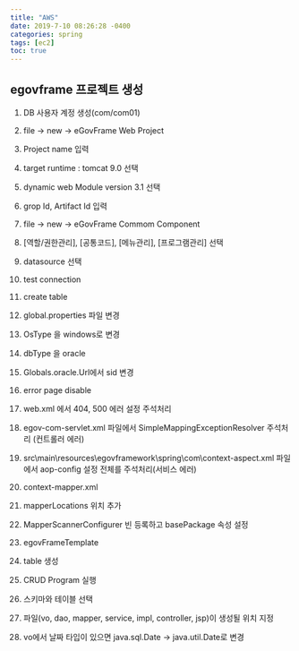 ```yaml
---
title: "AWS"
date: 2019-7-10 08:26:28 -0400
categories: spring  
tags: [ec2]
toc: true
---
```


## egovframe 프로젝트 생성
1. DB 사용자 계정 생성(com/com01)

2. file -> new -> eGovFrame Web Project
  1. Project name 입력
  2. target runtime : tomcat 9.0 선택
  3. dynamic web Module version 3.1 선택
  4. grop Id, Artifact Id 입력

3. file -> new -> eGovFrame Commom Component
  1. [역할/권한관리], [공통코드], [메뉴관리], [프로그램관리] 선택
  2. datasource 선택
  3. test connection
  4. create table

4. global.properties 파일 변경
  1. OsType 을 windows로 변경
  2. dbType 을 oracle
  2. Globals.oracle.Url에서 sid 변경

5. error page disable
  1. web.xml 에서 404, 500 에러 설정 주석처리
  2. egov-com-servlet.xml 파일에서 SimpleMappingExceptionResolver 주석처리 (컨트롤러 에러)
  3. src\main\resources\egovframework\spring\com\context-aspect.xml 파일에서 aop-config 설정 전체를 주석처리(서비스 에러)

6. context-mapper.xml
  1. mapperLocations 위치 추가
  2. MapperScannerConfigurer 빈 등록하고 basePackage 속성 설정

7. egovFrameTemplate
  1. table 생성
  2. CRUD Program 실행
  3. 스키마와 테이블 선택
  4. 파일(vo, dao, mapper, service, impl, controller, jsp)이 생성될 위치 지정
  5. vo에서 날짜 타입이 있으면 java.sql.Date -> java.util.Date로 변경



